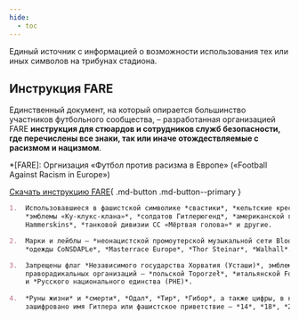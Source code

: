 ```yaml
---
hide:
  - toc
---
```


Единый источник с информацией о возможности использования тех или иных символов на трибунах стадиона. 

## Инструкция FARE

Единственный документ, на который опирается большинство участников футбольного сообщества, – разработанная организацией FARE **инструкция для стюардов и сотрудников служб безопасности, где перечислены все знаки, так или иначе отождествляемые с расизмом и нацизмом**.

*[FARE]: Оргнизация «Футбол против расизма в Европе» («Football Against Racism in Europe»)

[Скачать инструкцию FARE](..../assets/files/FARE_2018.pdf){ .md-button .md-button--primary }

``` markdown title="Основные запрещенные символы из инструкции"
1.  Использовавшиеся в фашистской символике *свастики*, *кельтские кресты*, 
    *эмблемы «Ку-клукс-клана»*, *солдатов Гитлерюгенд*, *американской группировки 
    Hammerskins*, *танковой дивизии СС «Мёртвая голова»* и другие. 

2.  Марки и лейблы — *неонацистской промоутерской музыкальной сети Blood & Honour*, 
    *одежды CoNSDAPLe*, *Masterrace Europe*, *Thor Steinar*, *Walhall*.

3.  Запрещены флаг *Независимого государства Хорватия (Усташи)*, эмблемы 
    праворадикальных организаций — *польской Toporzeł*, *итальянской Forza Nuova* 
    и *Русского национального единства (РНЕ)*.
    
4.  *Руны жизни* и *смерти*, *Одал*, *Тир*, *Гибор*, а также цифры, в которых 
    зашифровано имя Гитлера или фашистское приветствие – *14*, *18*, *28*, *88*.
```



 




